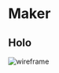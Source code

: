 # Maker

## Holo


![wireframe](https://user-images.githubusercontent.com/29402714/42134824-924399d8-7d7d-11e8-9159-69034b9606a7.jpg)
